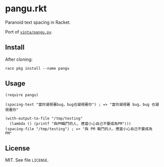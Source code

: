 # pangu.rkt

Paranoid text spacing in Racket.

Port of [`vinta/pangu.py`](https://github.com/vinta/pangu.py).

## Install

After cloning:

```
raco pkg install --name pangu
```

## Usage

```racket
(require pangu)

(spacing-text "當你凝視著bug，bug也凝視著你") ; => "當你凝視著 bug，bug 也凝視著你"

(with-output-to-file "/tmp/testing"
  (lambda () (printf "與PM戰鬥的人, 應當小心自己不要成為PM")))
(spacing-file "/tmp/testing") ; => "與 PM 戰鬥的人，應當小心自己不要成為 PM"
```

## License

MIT. See file `LICENSE`.
